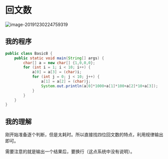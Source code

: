 #  **回文数**   

![image-20191230224759319](C:\Users\张辉\AppData\Roaming\Typora\typora-user-images\image-20191230224759319.png)

## 我的程序

```java
public class Basic8 {
	public static void main(String[] args) {
		char[] a = new char[] {1,0,0,0};
		for (int i = 1; i < 10; i++) {
			a[0] = a[3] = (char)i;
			for (int j = 0; j < 10; j++) {
				a[1] = a[2] = (char)j;
				System.out.println(a[0]*1000+a[1]*100+a[2]*10+a[3]);
			}
		}
	}
}
```

## 我的理解

刚开始准备逐个判断，但是太耗时。所以直接找四位回文数的特点，利用规律输出即可。

需要注意的就是输出一个结果后，要换行（这点系统中没有说明）。